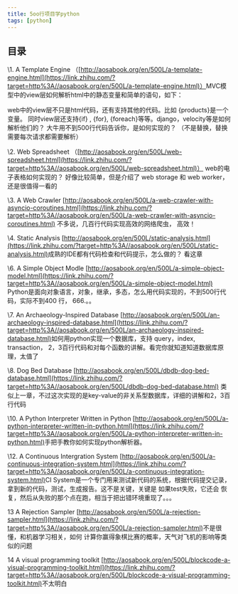 ```yaml
---
title: 5oo行项目学python
tags: [python]
---
```




## 目录

\1. A Template Engine （[http://aosabook.org/en/500L/a-template-engine.html](https://link.zhihu.com/?target=http%3A//aosabook.org/en/500L/a-template-engine.html)）
​    MVC模型中的view层如何解析html中的静态变量和简单的语句，如下：

web中的view层不只是html代码，还有支持其他的代码。比如 {products}是一个变量。 同时view层还支持{if} , {for}, {foreach}等等。django，velocity等是如何解析他们的？
大牛用不到500行代码告诉你，是如何实现的？ （不是替换，替换需要每次请求都需要解析）

\2. Web Spreadsheet （[http://aosabook.org/en/500L/web-spreadsheet.html](https://link.zhihu.com/?target=http%3A//aosabook.org/en/500L/web-spreadsheet.html)）
   web的电子表格如何实现的？ 好像比较简单，但是介绍了 web storage 和 web worker，还是很值得一看的

\3. A Web Crawler [http://aosabook.org/en/500L/a-web-crawler-with-asyncio-coroutines.html](https://link.zhihu.com/?target=http%3A//aosabook.org/en/500L/a-web-crawler-with-asyncio-coroutines.html)
   不多说，几百行代码实现高效的网络爬虫， 高效！

\4. Static Analysis [http://aosabook.org/en/500L/static-analysis.html](https://link.zhihu.com/?target=http%3A//aosabook.org/en/500L/static-analysis.html)
​     成熟的IDE都有代码检查和代码提示，怎么做的？ 看这章

\6. A Simple Object Modle [http://aosabook.org/en/500L/a-simple-object-model.html](https://link.zhihu.com/?target=http%3A//aosabook.org/en/500L/a-simple-object-model.html)
​    Python是面向对象语言，对象，继承，多态，怎么用代码实现的，不到500行代码，实际不到400 行， 666.。。

\7. An Archaeology-Inspired Database [http://aosabook.org/en/500L/an-archaeology-inspired-database.html](https://link.zhihu.com/?target=http%3A//aosabook.org/en/500L/an-archaeology-inspired-database.html)
​    如何用python实现一个数据库，支持 query，index, transaction， 2，3百行代码和对每个函数的讲解。看完你就知道知道数据库原理，太值了

\8. Dog Bed Database [http://aosabook.org/en/500L/dbdb-dog-bed-database.html](https://link.zhihu.com/?target=http%3A//aosabook.org/en/500L/dbdb-dog-bed-database.html)
   类似上一章，不过这次实现的是key-value的非关系型数据库，详细的讲解和2，3百行代码

\10. A Python Interpreter Written in Python [http://aosabook.org/en/500L/a-python-interpreter-written-in-python.html](https://link.zhihu.com/?target=http%3A//aosabook.org/en/500L/a-python-interpreter-written-in-python.html)
​      手把手教你如何实现python解析器。



\12. A Continuous Intergration System [http://aosabook.org/en/500L/a-continuous-integration-system.html](https://link.zhihu.com/?target=http%3A//aosabook.org/en/500L/a-continuous-integration-system.html)
​      CI System是一个专门用来测试新代码的系统，根据代码提交记录，拿到新的代码，测试，生成报告。这不是关键，关键是 如果test失败，它还会 恢复，然后从失败的那个点在跑，相当于把出错环境重现了。。。

13 A Rejection Sampler [http://aosabook.org/en/500L/a-rejection-sampler.html](https://link.zhihu.com/?target=http%3A//aosabook.org/en/500L/a-rejection-sampler.html)
​      不是很懂，和机器学习相关，如何 计算你赢得象棋比赛的概率，天气对飞机的影响等类似的问题

14 A visual programming toolkit [http://aosabook.org/en/500L/blockcode-a-visual-programming-toolkit.html](https://link.zhihu.com/?target=http%3A//aosabook.org/en/500L/blockcode-a-visual-programming-toolkit.html)
​      不太明白

